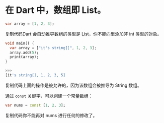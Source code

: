 # 在 Dart 中，数组即 List。

```dart
var array = [1, 2, 3];
```

复制代码Dart 会自动推导数组的类型是 List<int>，你不能向里添加非 
int 类型的对象。

```dart
void main() {
  var array = ["it's string[]", 1, 2, 3];
  array.add(5);
  print(array);
}

>>>
[it's string[], 1, 2, 3, 5]

```

复制代码上面的操作是被允许的，因为该数组会被推导为 String 数组。

通过 `const` 关键字，可以创建一个常量数组：

```dart
var nums = const [1, 2, 3];
```

复制代码你不能再对 nums 进行任何的修改了。